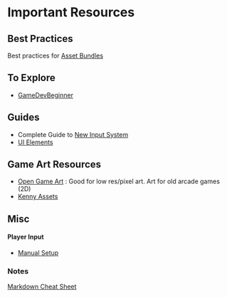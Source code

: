 # Important Resources

## Best Practices
Best practices for [Asset Bundles](https://learn.unity.com/tutorial/assets-resources-and-assetbundles#)

## To Explore
- [GameDevBeginner](https://gamedevbeginner.com/)

## Guides
- Complete Guide to [New Input System](https://gamedevbeginner.com/input-in-unity-made-easy-complete-guide-to-the-new-system/)
- [UI Elements](https://www.raywenderlich.com/6452218-uielements-tutorial-for-unity-getting-started)

## Game Art Resources
- [Open Game Art](https://opengameart.org/) : Good for low res/pixel art. Art for old arcade games (2D)
- [Kenny Assets](https://www.kenney.nl/assets)

## Misc
#### Player Input
- [Manual Setup](https://forum.unity.com/threads/2-players-on-same-input-device.763949/)

### Notes
[Markdown Cheat Sheet](https://www.markdownguide.org/cheat-sheet/)